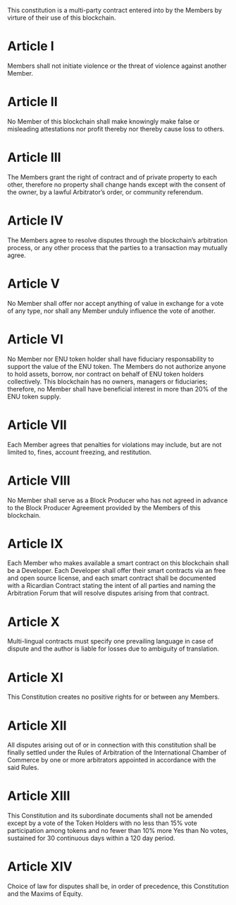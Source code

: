 
This constitution is a multi-party contract entered into by the Members by virture of their use of this blockchain. 

# Article I
Members shall not initiate violence or the threat of violence against another Member.

# Article II
No Member of this blockchain shall make knowingly make false or misleading attestations nor profit thereby nor thereby cause loss to others.

# Article III
The Members grant the right of contract and of private property to each other, therefore no property shall change hands except with the consent of the owner, by a lawful Arbitrator’s order, or community referendum. 

# Article IV
The Members agree to resolve disputes through the blockchain’s arbitration process, or any other process that the parties to a transaction may mutually agree.

# Article V
No Member shall offer nor accept anything of value in exchange for a vote of any type, nor shall any Member unduly influence the vote of another.

# Article VI
No Member nor ENU token holder shall have fiduciary responsability to support the value of the ENU token. The Members do not authorize anyone to hold assets, borrow, nor contract on behalf of ENU token holders collectively. This blockchain has no owners, managers or fiduciaries; therefore, no Member shall have beneficial interest in more than 20% of the ENU token supply.

# Article VII
Each Member agrees that penalties for violations may include, but are not limited to, fines, account freezing, and restitution.

# Article VIII
No Member shall serve as a Block Producer who has not agreed in advance to the Block Producer Agreement provided by the Members of this blockchain.

# Article IX
Each Member who makes available a smart contract on this blockchain shall be a Developer. Each Developer shall offer their smart contracts via an free and open source license, and each smart contract shall be documented with a Ricardian Contract stating the intent of all parties and naming the Arbitration Forum that will resolve disputes arising from that contract.

# Article X
Multi-lingual contracts must specify one prevailing language in case of dispute and the author is liable for losses due to ambiguity of translation. 

# Article XI
This Constitution creates no positive rights for or between any Members.

# Article XII
All disputes arising out of or in connection with this constitution shall be finally settled under the Rules of Arbitration of the International Chamber of Commerce by one or more arbitrators appointed in accordance with the said Rules.

# Article XIII
This Constitution and its subordinate documents shall not be amended except by a vote of the Token Holders with no less than 15% vote participation among tokens and no fewer than 10% more Yes than No votes, sustained for 30 continuous days within a 120 day period.

# Article XIV
Choice of law for disputes shall be, in order of precedence, this Constitution and the Maxims of Equity.
